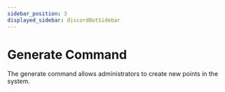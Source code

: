 ```yaml
---
sidebar_position: 3
displayed_sidebar: discordBotSidebar
---
```


# Generate Command

The generate command allows administrators to create new points in the system.
